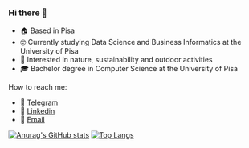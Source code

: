### Hi there 👋

- 🏠 Based in Pisa
- 🤓 Currently studying Data Science and Business Informatics at the University of Pisa 
- 🌱 Interested in nature, sustainability and outdoor activities 
- 🎓 Bachelor degree in Computer Science at the University of Pisa 

How to reach me: 
- 💬 [Telegram](https://t.me/samucc)
- 💼 [Linkedin](https://www.linkedin.com/in/samuele-cucchi-68724311a/)
- 📨 [Email](s.cucchi@outlook.com)


[![Anurag's GitHub stats](https://github-readme-stats.vercel.app/api?username=samucucchi)](https://github.com/anuraghazra/github-readme-stats)
[![Top Langs](https://github-readme-stats.vercel.app/api/top-langs/?username=samucucchi)](https://github.com/anuraghazra/github-readme-stats)
